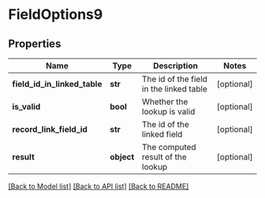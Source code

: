 # FieldOptions9

## Properties
Name | Type | Description | Notes
------------ | ------------- | ------------- | -------------
**field_id_in_linked_table** | **str** | The id of the field in the linked table | [optional] 
**is_valid** | **bool** | Whether the lookup is valid | [optional] 
**record_link_field_id** | **str** | The id of the linked field | [optional] 
**result** | **object** | The computed result of the lookup | [optional] 

[[Back to Model list]](../README.md#documentation-for-models) [[Back to API list]](../README.md#documentation-for-api-endpoints) [[Back to README]](../README.md)

